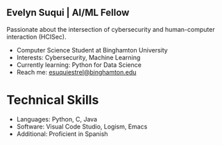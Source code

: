 ## Evelyn Suqui | AI/ML Fellow 

Passionate about the intersection of cybersecurity and human-computer interaction (HCISec).

- Computer Science Student at Binghamton University
- Interests: Cybersecurity, Machine Learning
- Currently learning: Python for Data Science
- Reach me: esuquiestrel@binghamton.edu

# Technical Skills
- Languages: Python, C, Java
- Software: Visual Code Studio, Logism, Emacs
- Additional: Proficient in Spanish
